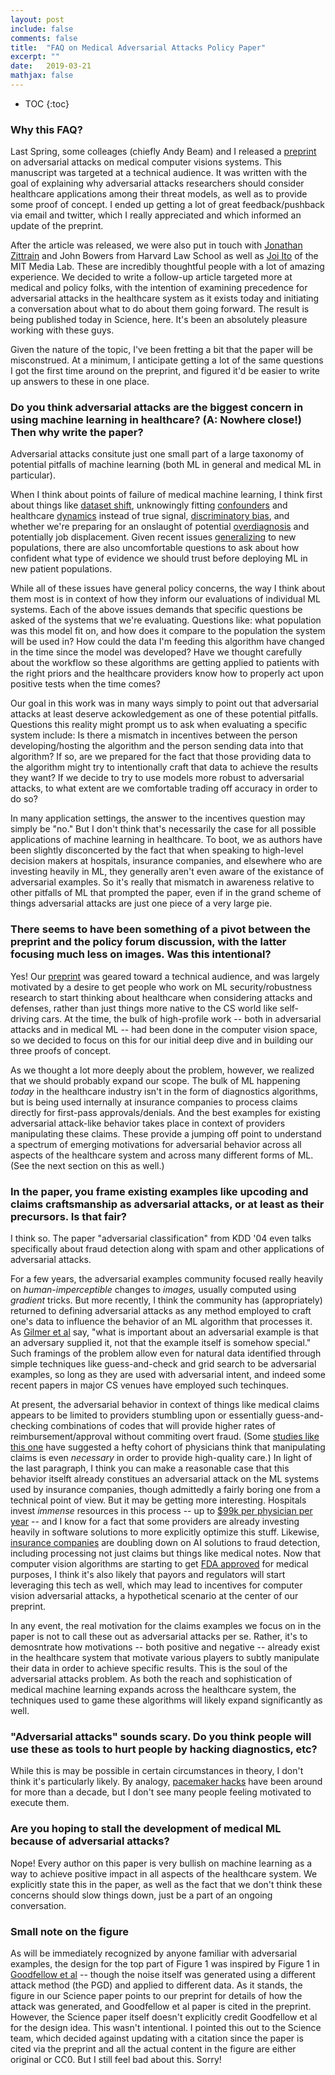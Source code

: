 ```yaml
---
layout: post
include: false
comments: false
title:  "FAQ on Medical Adversarial Attacks Policy Paper"
excerpt: ""
date:   2019-03-21
mathjax: false
---
```


* TOC
{:toc}

### Why this FAQ?

Last Spring, some colleages (chiefly Andy Beam) and I released a [preprint](https://arxiv.org/pdf/1804.05296.pdf) on adversarial attacks on medical computer visions systems. This manuscript was targeted at a technical audience. It was written with the goal of explaining why adversarial attacks researchers should consider healthcare applications among their threat models, as well as to provide some proof of concept.  I ended up getting a lot of great feedback/pushback via email and twitter, which I really appreciated and which informed an update of the preprint.

After the article was released, we were also put in touch with [Jonathan Zittrain](https://hls.harvard.edu/faculty/directory/10992/Zittrain) and John Bowers from Harvard Law School as well as [Joi Ito](https://www.media.mit.edu/people/joi/overview/) of the MIT Media Lab. These are incredibly thoughtful people with a lot of amazing experience. We decided to write a follow-up article targeted more at medical and policy folks, with the intention of examining precedence for adversarial attacks in the healthcare system as it exists today and initiating a conversation about what to do about them going forward. The result is being published today in Science, here. It's been an absolutely pleasure working with these guys.

Given the nature of the topic, I've been fretting a bit that the paper will be misconstrued. At a minimum, I anticipate getting a lot of the same questions I got the first time around on the preprint, and figured it'd be easier to write up answers to these in one place.



### Do you think adversarial attacks are the biggest concern in using machine learning in healthcare? (A: Nowhere close!) Then why write the paper?

Adversarial attacks consitute just one small part of a large taxonomy of potential pitfalls of machine learning (both ML in general and medical ML in particular).

When I think about points of failure of medical machine learning, I think first about things like [dataset shift](https://arxiv.org/abs/1811.12583), unknowingly fitting [confounders](https://arxiv.org/abs/1811.03695) and healthcare [dynamics](https://www.bmj.com/content/361/bmj.k1479) instead of true signal, [discriminatory bias](http://papers.nips.cc/paper/7613-why-is-my-classifier-discriminatory.pdf), and whether we're preparing for an onslaught of potential [overdiagnosis](https://www.theatlantic.com/technology/archive/2018/09/the-new-apple-watchs-heart-monitoring-is-complicated/570115/) and potentially job displacement.  Given recent issues [generalizing](https://www.thelancet.com/action/showPdf?pii=S2589-5370%2819%2930037-9) to new populations, there are also uncomfortable questions to ask about how confident what type of evidence we should trust before deploying ML in new patient populations.

While all of these issues have general policy concerns, the way I think about them most is in context of how they inform our evaluations of individual ML systems. Each of the above issues demands that specific questions be asked of the systems that we're evaluating.  Questions like:  what population was this model fit on, and how does it compare to the population the system will be used in?  How could the data I'm feeding this algorithm have changed in the time since the model was developed?  Have we thought carefully about the workflow so these algorithms are getting applied to patients with the right priors and the healthcare providers know how to properly act upon positive tests when the time comes?

Our goal in this work was in many ways simply to point out that adversarial attacks at least deserve ackowledgement as one of these potential pitfalls. Questions this reality might prompt us to ask when evaluating a specific system include:  Is there a mismatch in incentives between the person developing/hosting the algorithm and the person sending data into that algorithm?  If so, are we prepared for the fact that those providing data to the algorithm might try to intentionally craft that data to achieve the results they want?  If we decide to try to use models more robust to adversarial attacks, to what extent are we comfortable trading off accuracy in order to do so?

In many application settings, the answer to the incentives question may simply be "no."  But I don't think that's necessarily the case for all possible applications of machine learning in healthcare.  To boot, we as authors have been slightly disconcerted by the fact that when speaking to high-level decision makers at hospitals, insurance companies, and elsewhere who are investing heavily in ML, they generally aren't even aware of the existance of adversarial examples.  So it's really that mismatch in awareness relative to other pitfalls of ML that prompted the paper, even if in the grand scheme of things adversarial attacks are just one piece of a very large pie.



### There seems to have been something of a pivot between the preprint and the policy forum discussion, with the latter focusing much less on images.  Was this intentional?

Yes!  Our [preprint](https://arxiv.org/pdf/1804.05296.pdf) was geared toward a technical audience, and was largely motivated by a desire to get people who work on ML security/robustness research to start thinking about healthcare when considering attacks and defenses, rather than just things more native to the CS world like self-driving cars.  At the time, the bulk of high-profile work -- both in adversarial attacks and in medical ML -- had been done in the computer vision space, so we decided to focus on this for our initial deep dive and in building our three proofs of concept.

As we thought a lot more deeply about the problem, however, we realized that we should probably expand our scope.  The bulk of ML happening *today* in the healthcare industry isn't in the form of diagnostics algorithms, but is being used internally at insurance companies to process claims directly for first-pass approvals/denials. And the best examples for existing adversarial attack-like behavior takes place in context of providers manipulating these claims. These provide a jumping off point to understand a spectrum of emerging motivations for adversarial behavior across all aspects of the healthcare system and across many different forms of ML. (See the next section on this as well.)



### In the paper, you frame existing examples like upcoding and claims craftsmanship as adversarial attacks, or at least as their precursors.  Is that fair?

I think so. The paper "adversarial classification" from KDD '04 even talks specifically about fraud detection along with spam and other applications of adversarial attacks.

For a few years, the adversarial examples community focused really heavily on *human-imperceptible* changes to *images,* usually computed using *gradient* tricks.  But more recently, I think the community has (appropriately) returned to defining adversarial attacks as any method employed to craft one's data to influence the behavior of an ML algorithm that processes it.  As [Gilmer et al](https://arxiv.org/pdf/1807.06732.pdf) say, "what is important about an adversarial example is that an adversary supplied it, not that the example itself is somehow special."  Such framings of the problem allow even for natural data identified through simple techniques like guess-and-check and grid search to be adversarial examples, so long as they are used with adversarial intent, and indeed some recent papers in major CS venues have employed such techinques.

At present, the adversarial behavior in context of things like medical claims appears to be limited to providers stumbling upon or essentially guess-and-checking combinations of codes that will provide higher rates of reimbursement/approval without commiting overt fraud.  (Some [studies like this one](https://jamanetwork.com/journals/jama/fullarticle/192577) have suggested a hefty cohort of physicians think that manipulating claims is even *necessary* in order to provide high-quality care.) In light of the last paragraph, I think you can make a reasonable case that this behavior itselft already constitues an adversarial attack on the ML systems used by insurance companies, though admittedly a fairly boring one from a technical point of view. But it may be getting more interesting. Hospitals invest *immense* resources in this process -- up to [$99k per physician per year](https://jamanetwork.com/journals/jama/article-abstract/2673148?redirect=true) -- and I know for a fact that some providers are already investing heavily in software solutions to more explicitly optimize this stuff.  Likewise, [insurance companies](https://www.forbes.com/sites/insights-intelai/2019/02/11/how-ai-can-battle-a-beastmedical-insurance-fraud/#20fa437e363e) are doubling down on AI solutions to fraud detection, including processing not just claims but things like medical notes. Now that computer vision algorithms are starting to get [FDA approved](https://www.fda.gov/newsevents/newsroom/pressannouncements/ucm604357.htm) for medical purposes, I think it's also likely that payors and regulators will start leveraging this tech as well, which may lead to incentives for computer vision adversarial attacks, a hypothetical scenario at the center of our preprint.

In any event, the real motivation for the claims examples we focus on in the paper is not to call these out as adversarial attacks per se.  Rather, it's to demosntrate how motivations -- both positive and negative -- already exist in the healthcare system that motivate various players to subtly manipulate their data in order to achieve specific results. This is the soul of the adversarial attacks problem.  As both the reach and sophistication of medical machine learning expands across the healthcare system, the techniques used to game these algorithms will likely expand significantly as well.



### "Adversarial attacks" sounds scary.  Do you think people will use these as tools to hurt people by hacking diagnostics, etc?

While this is may be possible in certain circumstances in theory, I don't think it's particularly likely.  By analogy, [pacemaker hacks](https://www.wired.com/story/pacemaker-hack-malware-black-hat/) have been around for more than a decade, but I don't see many people feeling motivated to execute them.



### Are you hoping to stall the development of medical ML because of adversarial attacks?

Nope!  Every author on this paper is very bullish on machine learning as a way to achieve positive impact in all aspects of the healthcare system.  We explicitly state this in the paper, as well as the fact that we don't think these concerns should slow things down, just be a part of an ongoing conversation.



### Small note on the figure

As will be immediately recognized by anyone familiar with adversarial examples, the design for the top part of Figure 1 was inspired by Figure 1 in [Goodfellow et al](https://arxiv.org/abs/1412.6572) -- though the noise itself was generated using a different attack method (the PGD) and applied to different data. As it stands, the figure in our Science paper points to our preprint for details of how the attack was generated, and Goodfellow et al paper is cited in the preprint. However, the Science paper itself doesn't explicitly credit Goodfellow et al for the design idea. This wasn't intentional. I pointed this out to the Science team, which decided against updating with a citation since the paper is cited via the preprint and all the actual content in the figure are either original or CC0. But I still feel bad about this. Sorry!

